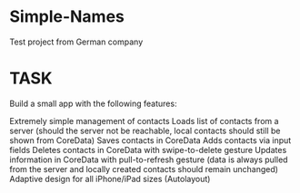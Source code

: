 # Simple-Names
Test project from German company

# TASK
Build a small app with the following features:

Extremely simple management of contacts
Loads list of contacts from a server (should the server not be reachable, local contacts should still be shown from CoreData)
Saves contacts in CoreData
Adds contacts via input fields
Deletes contacts in CoreData with swipe-to-delete gesture
Updates information in CoreData with pull-to-refresh gesture (data is always pulled from the server and locally created contacts should remain unchanged)
Adaptive design for all iPhone/iPad sizes (Autolayout)


